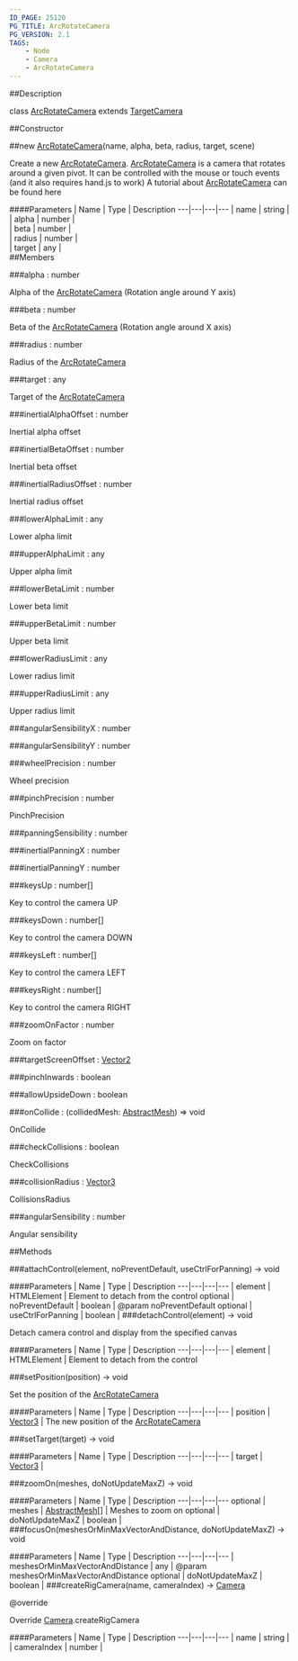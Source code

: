```yaml
---
ID_PAGE: 25120
PG_TITLE: ArcRotateCamera
PG_VERSION: 2.1
TAGS:
    - Node
    - Camera
    - ArcRotateCamera
---
```

##Description

class [ArcRotateCamera](/classes/2.2/ArcRotateCamera) extends [TargetCamera](/classes/2.2/TargetCamera)



##Constructor

##new [ArcRotateCamera](/classes/2.2/ArcRotateCamera)(name, alpha, beta, radius, target, scene)

Create a new [ArcRotateCamera](/classes/2.2/ArcRotateCamera).
 [ArcRotateCamera](/classes/2.2/ArcRotateCamera) is a camera that rotates around a given pivot. It can be controlled with the mouse or touch events (and it also requires hand.js to work)
A tutorial about [ArcRotateCamera](/classes/2.2/ArcRotateCamera) can be found here

####Parameters
 | Name | Type | Description
---|---|---|---
 | name | string |  
 | alpha | number |  
 | beta | number |  
 | radius | number |  
 | target | any |  
##Members

###alpha : number

Alpha of the [ArcRotateCamera](/classes/2.2/ArcRotateCamera) (Rotation angle around Y axis)

###beta : number

Beta of the [ArcRotateCamera](/classes/2.2/ArcRotateCamera) (Rotation angle around X axis)

###radius : number

Radius of the [ArcRotateCamera](/classes/2.2/ArcRotateCamera)

###target : any

Target of the [ArcRotateCamera](/classes/2.2/ArcRotateCamera)

###inertialAlphaOffset : number

Inertial alpha offset

###inertialBetaOffset : number

Inertial beta offset

###inertialRadiusOffset : number

Inertial radius offset

###lowerAlphaLimit : any

Lower alpha limit

###upperAlphaLimit : any

Upper alpha limit

###lowerBetaLimit : number

Lower beta limit

###upperBetaLimit : number

Upper beta limit

###lowerRadiusLimit : any

Lower radius limit

###upperRadiusLimit : any

Upper radius limit

###angularSensibilityX : number



###angularSensibilityY : number



###wheelPrecision : number

Wheel precision

###pinchPrecision : number

PinchPrecision

###panningSensibility : number



###inertialPanningX : number



###inertialPanningY : number



###keysUp : number[]

Key to control the camera UP

###keysDown : number[]

Key to control the camera DOWN

###keysLeft : number[]

Key to control the camera LEFT

###keysRight : number[]

Key to control the camera RIGHT

###zoomOnFactor : number

Zoom on factor

###targetScreenOffset : [Vector2](/classes/2.2/Vector2)



###pinchInwards : boolean



###allowUpsideDown : boolean



###onCollide : (collidedMesh: [AbstractMesh](/classes/2.2/AbstractMesh)) =&gt; void

OnCollide

###checkCollisions : boolean

CheckCollisions

###collisionRadius : [Vector3](/classes/2.2/Vector3)

CollisionsRadius

###angularSensibility : number

Angular sensibility

##Methods

###attachControl(element, noPreventDefault, useCtrlForPanning) &rarr; void



####Parameters
 | Name | Type | Description
---|---|---|---
 | element | HTMLElement |  Element to detach from the control
optional | noPreventDefault | boolean |  @param noPreventDefault
optional | useCtrlForPanning | boolean | 
###detachControl(element) &rarr; void

Detach camera control and display from the specified canvas

####Parameters
 | Name | Type | Description
---|---|---|---
 | element | HTMLElement |  Element to detach from the control

###setPosition(position) &rarr; void

Set the position of the [ArcRotateCamera](/classes/2.2/ArcRotateCamera)

####Parameters
 | Name | Type | Description
---|---|---|---
 | position | [Vector3](/classes/2.2/Vector3) |  The new position of the [ArcRotateCamera](/classes/2.2/ArcRotateCamera)

###setTarget(target) &rarr; void



####Parameters
 | Name | Type | Description
---|---|---|---
 | target | [Vector3](/classes/2.2/Vector3) |  

###zoomOn(meshes, doNotUpdateMaxZ) &rarr; void



####Parameters
 | Name | Type | Description
---|---|---|---
optional | meshes | [AbstractMesh](/classes/2.2/AbstractMesh)[] |  Meshes to zoom on
optional | doNotUpdateMaxZ | boolean | 
###focusOn(meshesOrMinMaxVectorAndDistance, doNotUpdateMaxZ) &rarr; void



####Parameters
 | Name | Type | Description
---|---|---|---
 | meshesOrMinMaxVectorAndDistance | any |  @param meshesOrMinMaxVectorAndDistance
optional | doNotUpdateMaxZ | boolean | 
###createRigCamera(name, cameraIndex) &rarr; [Camera](/classes/2.2/Camera)

@override

Override [Camera](/classes/2.2/Camera).createRigCamera

####Parameters
 | Name | Type | Description
---|---|---|---
 | name | string |  
 | cameraIndex | number |  
